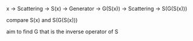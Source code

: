 x -> Scattering -> S(x) -> Generator -> G(S(x)) -> Scattering -> S(G(S(x)))

compare S(x) and S(G(S(x)))

aim to find G that is the inverse operator of S

